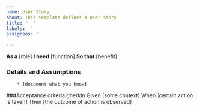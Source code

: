 ```yaml
---
name: User Story
about: This template defines a user story
title: "  "
labels: ''
assignees: ''

---
```


**As a** [role]
**I need** [function]
**So that** [benefit]

### Details and Assumptions
        * [document what you know]
###Acceptance criteria
       gherkin
     Given [some context]
     When [certain action is taken]
     Then [the outcome of action is observed]
